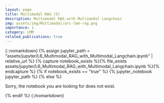 ```yaml
---
layout: page
title: Multimodal RAG (5)
description: Multimodal RAG with Multimodal Langchain
img: assets/img/Multimodal/arc-lmm-rag.png
importance: 1
category: LMM
related_publications: true
---
```


{::nomarkdown}
{% assign jupyter_path = "assets/jupyter/L6_Multimodal_RAG_with_Multimodal_Langchain.ipynb" | relative_url %}
{% capture notebook_exists %}{% file_exists assets/jupyter/L6_Multimodal_RAG_with_Multimodal_Langchain.ipynb %}{% endcapture %}
{% if notebook_exists == "true" %}
{% jupyter_notebook jupyter_path %}
{% else %} 

<p>Sorry, the notebook you are looking for does not exist.</p>
{% endif %}
{:/nomarkdown}
